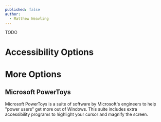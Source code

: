 ```yaml
---
published: false
author:
  - Matthew Neavling
---
```

TODO

# Accessibility Options

# More Options
## Microsoft PowerToys

Microsoft PowerToys is a suite of software by Microsoft's engineers to help "power users" get more out of Windows. This suite includes extra accessibility programs to highlight your cursor and magnify the screen. 